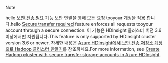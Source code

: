 > [!NOTE]
> <span data-ttu-id="34845-101">hello [보안 전송 필요](../articles/storage/common/storage-require-secure-transfer.md) 기능 보안 연결을 통해 모든 요청 tooyour 계정을 적용 합니다.</span><span class="sxs-lookup"><span data-stu-id="34845-101">hello [Secure transfer required](../articles/storage/common/storage-require-secure-transfer.md) feature enforces all requests tooyour account through a secure connection.</span></span> <span data-ttu-id="34845-102">이 기능은 HDInsight 클러스터 버전 3.6 이상에서만 지원됩니다.</span><span class="sxs-lookup"><span data-stu-id="34845-102">This feature is only supported by HDInsight cluster version 3.6 or newer.</span></span> <span data-ttu-id="34845-103">자세한 내용은 [Azure HDInsight에서 보안 전송 저장소 계정으로 Hadoop 클러스터 만들기](../articles/hdinsight/hdinsight-hadoop-create-linux-clusters-with-secure-transfer-storage.md)를 참조하세요.</span><span class="sxs-lookup"><span data-stu-id="34845-103">For more information, see [Create Hadoop cluster with secure transfer storage accounts in Azure HDInsight](../articles/hdinsight/hdinsight-hadoop-create-linux-clusters-with-secure-transfer-storage.md).</span></span>
